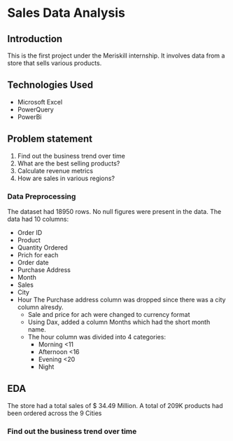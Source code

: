 
# Sales Data Analysis
## Introduction
This is the first project under the Meriskill internship.
It involves data from a store that sells various products.  
## Technologies Used
- Microsoft Excel
- PowerQuery
- PowerBi
## Problem statement
1. Find out the business trend over time
2. What are the best selling products?
3. Calculate revenue metrics
4. How are sales in various regions?

### Data Preprocessing
The dataset had 18950 rows. No null figures were present in the data.
The data had 10 columns:
- Order ID
- Product
- Quantity Ordered
- Prich for each
- Order date
- Purchase Address
- Month
- Sales
- City
- Hour
  The Purchase address column was dropped since there was a city column alresdy.
  - Sale and price for ach were changed to currency format
  - Using Dax, added a column Months which had the short month name.
  - The hour column was divided into 4 categories:
      - Morning <11
      - Afternoon <16
      - Evening <20
      - Night
## EDA
The store had a total sales of $ 34.49 Million.
A total of 209K products had been ordered across the 9 Cities
###  Find out the business trend over time


  
    
